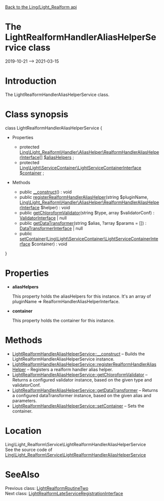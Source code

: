 [Back to the Ling/Light_Realform api](https://github.com/lingtalfi/Light_Realform/blob/master/doc/api/Ling/Light_Realform.md)



The LightRealformHandlerAliasHelperService class
================
2019-10-21 --> 2021-03-15






Introduction
============

The LightRealformHandlerAliasHelperService class.



Class synopsis
==============


class <span class="pl-k">LightRealformHandlerAliasHelperService</span>  {

- Properties
    - protected [Ling\Light_Realform\Handler\AliasHelper\RealformHandlerAliasHelperInterface[]](https://github.com/lingtalfi/Light_Realform/blob/master/doc/api/Ling/Light_Realform/Handler/AliasHelper/RealformHandlerAliasHelperInterface.md) [$aliasHelpers](#property-aliasHelpers) ;
    - protected [Ling\Light\ServiceContainer\LightServiceContainerInterface](https://github.com/lingtalfi/Light/blob/master/doc/api/Ling/Light/ServiceContainer/LightServiceContainerInterface.md) [$container](#property-container) ;

- Methods
    - public [__construct](https://github.com/lingtalfi/Light_Realform/blob/master/doc/api/Ling/Light_Realform/Service/LightRealformHandlerAliasHelperService/__construct.md)() : void
    - public [registerRealformHandlerAliasHelper](https://github.com/lingtalfi/Light_Realform/blob/master/doc/api/Ling/Light_Realform/Service/LightRealformHandlerAliasHelperService/registerRealformHandlerAliasHelper.md)(string $pluginName, [Ling\Light_Realform\Handler\AliasHelper\RealformHandlerAliasHelperInterface](https://github.com/lingtalfi/Light_Realform/blob/master/doc/api/Ling/Light_Realform/Handler/AliasHelper/RealformHandlerAliasHelperInterface.md) $helper) : void
    - public [getChloroformValidator](https://github.com/lingtalfi/Light_Realform/blob/master/doc/api/Ling/Light_Realform/Service/LightRealformHandlerAliasHelperService/getChloroformValidator.md)(string $type, array $validatorConf) : [ValidatorInterface](https://github.com/lingtalfi/Chloroform/blob/master/doc/api/Ling/Chloroform/Validator/ValidatorInterface.md) | null
    - public [getDataTransformer](https://github.com/lingtalfi/Light_Realform/blob/master/doc/api/Ling/Light_Realform/Service/LightRealformHandlerAliasHelperService/getDataTransformer.md)(string $alias, ?array $params = []) : [DataTransformerInterface](https://github.com/lingtalfi/Chloroform/blob/master/doc/api/Ling/Chloroform/DataTransformer/DataTransformerInterface.md) | null
    - public [setContainer](https://github.com/lingtalfi/Light_Realform/blob/master/doc/api/Ling/Light_Realform/Service/LightRealformHandlerAliasHelperService/setContainer.md)([Ling\Light\ServiceContainer\LightServiceContainerInterface](https://github.com/lingtalfi/Light/blob/master/doc/api/Ling/Light/ServiceContainer/LightServiceContainerInterface.md) $container) : void

}




Properties
=============

- <span id="property-aliasHelpers"><b>aliasHelpers</b></span>

    This property holds the aliasHelpers for this instance.
    It's an array of pluginName => RealformHandlerAliasHelperInterface.
    
    

- <span id="property-container"><b>container</b></span>

    This property holds the container for this instance.
    
    



Methods
==============

- [LightRealformHandlerAliasHelperService::__construct](https://github.com/lingtalfi/Light_Realform/blob/master/doc/api/Ling/Light_Realform/Service/LightRealformHandlerAliasHelperService/__construct.md) &ndash; Builds the LightRealformHandlerAliasHelperService instance.
- [LightRealformHandlerAliasHelperService::registerRealformHandlerAliasHelper](https://github.com/lingtalfi/Light_Realform/blob/master/doc/api/Ling/Light_Realform/Service/LightRealformHandlerAliasHelperService/registerRealformHandlerAliasHelper.md) &ndash; Registers a realform handler alias helper.
- [LightRealformHandlerAliasHelperService::getChloroformValidator](https://github.com/lingtalfi/Light_Realform/blob/master/doc/api/Ling/Light_Realform/Service/LightRealformHandlerAliasHelperService/getChloroformValidator.md) &ndash; Returns a configured validator instance, based on the given type and validatorConf.
- [LightRealformHandlerAliasHelperService::getDataTransformer](https://github.com/lingtalfi/Light_Realform/blob/master/doc/api/Ling/Light_Realform/Service/LightRealformHandlerAliasHelperService/getDataTransformer.md) &ndash; Returns a configured dataTransformer instance, based on the given alias and parameters.
- [LightRealformHandlerAliasHelperService::setContainer](https://github.com/lingtalfi/Light_Realform/blob/master/doc/api/Ling/Light_Realform/Service/LightRealformHandlerAliasHelperService/setContainer.md) &ndash; Sets the container.





Location
=============
Ling\Light_Realform\Service\LightRealformHandlerAliasHelperService<br>
See the source code of [Ling\Light_Realform\Service\LightRealformHandlerAliasHelperService](https://github.com/lingtalfi/Light_Realform/blob/master/Service/LightRealformHandlerAliasHelperService.php)



SeeAlso
==============
Previous class: [LightRealformRoutineTwo](https://github.com/lingtalfi/Light_Realform/blob/master/doc/api/Ling/Light_Realform/Routine/LightRealformRoutineTwo.md)<br>Next class: [LightRealformLateServiceRegistrationInterface](https://github.com/lingtalfi/Light_Realform/blob/master/doc/api/Ling/Light_Realform/Service/LightRealformLateServiceRegistrationInterface.md)<br>
